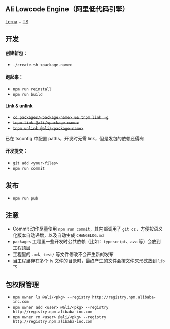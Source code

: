 ## Ali Lowcode Engine（阿里低代码引擎）

[Lerna](https://github.com/lerna/lerna) + [TS](https://www.typescriptlang.org/)

## 开发

#### 创建新包：

- `./create.sh <package-name>`

#### 跑起来：

- `npm run reinstall`
- `npm run build`

#### Link & unlink

- ~~`cd packages/<package-name> && tnpm link -g`~~
- ~~`tnpm link @ali/<package-name>`~~
- ~~`tnpm unlink @ali/<package-name>`~~

已在 tsconfig 中配置 paths，开发时无需 link，但是发包的依赖还得有

#### 开发提交：

- `git add <your-files>`
- `npm run commit`

## 发布

- `npm run pub`

## 注意

- Commit 动作尽量使用 `npm run commit`，其内部调用了 `git cz`，方便按语义化版本自动递增，以及自动生成 `CHANGELOG.md`
- `packages` 工程里一些开发时公共依赖（比如：`typescript`、`ava` 等）会放到工程顶层
- 工程里的 `.md`、`test/` 等文件修改不会产生新的发布
- 当工程里存在多个 ts 文件的目录时，最终产生的文件会按文件夹形式放到 `lib` 下

## 包权限管理

- `npm owner ls @ali/<pkg> --registry http://registry.npm.alibaba-inc.com`
- `npm owner add <user> @ali/<pkg> --registry http://registry.npm.alibaba-inc.com`
- `npm owner rm <user> @ali/<pkg> --registry http://registry.npm.alibaba-inc.com`
